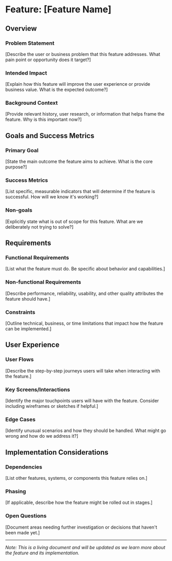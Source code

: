 # Feature: [Feature Name]

## Overview

### Problem Statement
[Describe the user or business problem that this feature addresses. What pain point or opportunity does it target?]

### Intended Impact
[Explain how this feature will improve the user experience or provide business value. What is the expected outcome?]

### Background Context
[Provide relevant history, user research, or information that helps frame the feature. Why is this important now?]

## Goals and Success Metrics

### Primary Goal
[State the main outcome the feature aims to achieve. What is the core purpose?]

### Success Metrics
[List specific, measurable indicators that will determine if the feature is successful. How will we know it's working?]

### Non-goals
[Explicitly state what is out of scope for this feature. What are we deliberately not trying to solve?]

## Requirements

### Functional Requirements
[List what the feature must do. Be specific about behavior and capabilities.]

### Non-functional Requirements
[Describe performance, reliability, usability, and other quality attributes the feature should have.]

### Constraints
[Outline technical, business, or time limitations that impact how the feature can be implemented.]

## User Experience

### User Flows
[Describe the step-by-step journeys users will take when interacting with the feature.]

### Key Screens/Interactions
[Identify the major touchpoints users will have with the feature. Consider including wireframes or sketches if helpful.]

### Edge Cases
[Identify unusual scenarios and how they should be handled. What might go wrong and how do we address it?]

## Implementation Considerations

### Dependencies
[List other features, systems, or components this feature relies on.]

### Phasing
[If applicable, describe how the feature might be rolled out in stages.]

### Open Questions
[Document areas needing further investigation or decisions that haven't been made yet.]

---

*Note: This is a living document and will be updated as we learn more about the feature and its implementation.* 